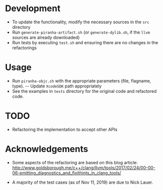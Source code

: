 # Development
  
- To update the functionality, modify the necessary sources in the `src` directory
- Run `generate-piranha-artifact.sh` (or `generate-dylib.sh`, if the `llvm` sources are already downloaded)
- Run tests by executing `test.sh` and ensuring there are no changes in the refactorings

# Usage
- Run `piranha-objc.sh` with the appropriate parameters (file, flagname, type).
-- Update `XcodeSDK` path appropriately
- See the examples in `tests` directory for the original code and refactored code.

# TODO
- Refactoring the implementation to accept other APIs

# Acknowledgements
- Some aspects of the refactoring are based on this blog article:
http://www.goldsborough.me/c++/clang/llvm/tools/2017/02/24/00-00-06-emitting_diagnostics_and_fixithints_in_clang_tools/

- A majority of the test cases (as of Nov 11, 2019) are due to Nick Lauer.

